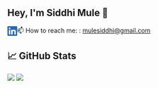
 ## Hey, I'm Siddhi Mule 👋 
<div>
 <a href="https://www.linkedin.com/in/siddhi-mule-665679203/">
  <img align="left" alt="Siddhi | LinkedIn" height="22px" src="./LinkedIn.png" />
</a>
 </div>
 <p>📫 How to reach me: : <a href='mulesiddhi@gmail.com'>mulesiddhi@gmail.com</a> </p>


## &#x1f4c8; GitHub Stats
<div display='flex'>
  <a href="#"><img align='center' src="https://github-readme-stats.vercel.app/api?username=mulesiddhi&show_icons=true&theme=dark" width="400"></a>

<a href="https://github.com/mulesiddhi/mulesiddhi">
<img align='center' src='https://github-readme-stats.vercel.app/api/top-langs/?username=mulesiddhi&theme=dark&layout=compact&show_icons=true' width='400'/>
 </a>
</div>

<!--
**mulesiddhi/mulesiddhi** is a ✨ _special_ ✨ repository because its `README.md` (this file) appears on your GitHub profile.
Here are some ideas to get you started:

- 🔭 I’m currently working on ...
- 🌱 I’m currently learning ...
- 👯 I’m looking to collaborate on ...
- 🤔 I’m looking for help with ...
- 💬 Ask me about ...
- 📫 How to reach me: ...
- 😄 Pronouns: ...
- ⚡ Fun fact: ...
-->
